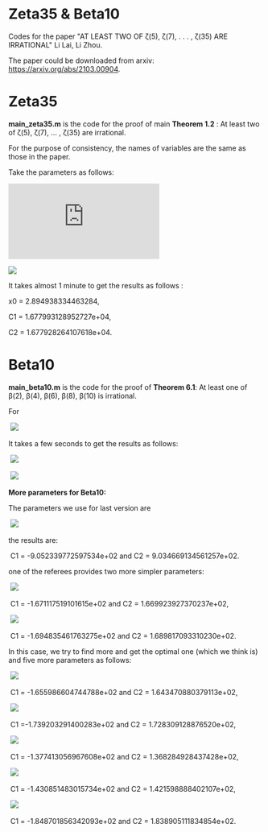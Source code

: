 # Zeta35 & Beta10



Codes for the paper  "AT LEAST TWO OF ζ(5), ζ(7), . . . , ζ(35) ARE IRRATIONAL"  Li Lai, Li Zhou.

The paper could be downloaded from arxiv:  https://arxiv.org/abs/2103.00904.



# Zeta35

**main_zeta35.m** is the code for the proof of main **Theorem 1.2** : At least two of ζ(5), ζ(7), ... , ζ(35) are irrational.

 For the purpose of consistency, the names of  variables are the same as those in the paper. 

Take the parameters as follows: 

![](https://latex.codecogs.com/svg.latex?m_1=209,m_2=243,) 

![](https://latex.codecogs.com/svg.latex?\left(\delta_{1},\delta_{2},\ldots,\delta_{36}\right)=(4,4,4,4,4,5,6,7,8,9,10,12,14,16,18,20,22,24,26,28,30,32,34,36,38,40,42,44,46,48,50,52,56,60,64,68),)

It takes almost 1 minute to get the results as follows :

 x0 = 2.894938334463284,

 C1 = 1.677993128952727e+04, 

 C2 = 1.677928264107618e+04.



# Beta10



**main_beta10.m** is the code for the proof of  **Theorem 6.1**:  At least one of β(2), β(4), β(6), β(8), β(10) is irrational. 

For

​			![](https://latex.codecogs.com/svg.latex?\left(\eta_{0},\eta_{1},\ldots,\eta_{11}\right)=(94,32,32,32,32,33,34,35,36,37,38,39),) 

It takes a few seconds to get the results as follows:  

​			![](https://latex.codecogs.com/svg.latex?\lim_{n\rightarrow\infty}\left(\widetilde{\Phi}_{n}^{-1}d_{\widetilde{M}}^{11}\right)^{1/n}=exp(-1.188368175067504e+02),) 

​			![](https://latex.codecogs.com/svg.latex?\lim_{n\rightarrow\infty}\widetilde{r}_{n}^{1/n}=exp(1.186245661203575e+02).) 



**More parameters for Beta10:**

The parameters we use for last version are

​			![](https://latex.codecogs.com/svg.latex?\left(\eta_{0},\eta_{1},\ldots,\eta_{11}\right)=(347,120,120,121,122,124,127,130,133,136,140,144),) 

 the results are:  

​			 C1 = -9.052339772597534e+02   and   C2 = 9.034669134561257e+02.

one of the referees provides two more simpler parameters:

​    			![](https://latex.codecogs.com/svg.latex?\left(\eta_{0},\eta_{1},\ldots,\eta_{11}\right)=(116,40,40,40,40,41,42,43,44,45,46,47),) 

​			 C1 = -1.671117519101615e+02   and   C2 = 1.669923927370237e+02,

​    			![](https://latex.codecogs.com/svg.latex?\left(\eta_{0},\eta_{1},\ldots,\eta_{11}\right)=(116,40,40,40,40,41,42,43,44,45,46,48),) 

​			 C1 = -1.694835461763275e+02   and   C2 =  1.689817093310230e+02.

In this case, we try to find more and get the optimal one (which we think is)  and five more parameters as follows:

​    			![](https://latex.codecogs.com/svg.latex?\left(\eta_{0},\eta_{1},\ldots,\eta_{11}\right)=(111,38,38,38,39,40,41,42,43,44,45,46),) 

​			 C1 = -1.655986604744788e+02   and   C2 = 1.643470880379113e+02,

​    			![](https://latex.codecogs.com/svg.latex?\left(\eta_{0},\eta_{1},\ldots,\eta_{11}\right)=(118,40,40,40,41,42,43,44,45,46,47,48),) 

​			 C1 =-1.739203291400283e+02  and   C2 =  1.728309128876520e+02,

​    			![](https://latex.codecogs.com/svg.latex?\left(\eta_{0},\eta_{1},\ldots,\eta_{11}\right)=(102,35,35,35,35,36,37,38,39,40,41,42),) 

​			 C1 = -1.377413056967608e+02   and   C2 = 1.368284928437428e+02,

​    			![](https://latex.codecogs.com/svg.latex?\left(\eta_{0},\eta_{1},\ldots,\eta_{11}\right)=(105,36,36,36,36,37,38,39,40,41,42,43),) 

​			 C1 = -1.430851483015734e+02   and   C2 =  1.421598888402107e+02,

​    			![](https://latex.codecogs.com/svg.latex?\left(\eta_{0},\eta_{1},\ldots,\eta_{11}\right)=(119,41,41,41,42,43,44,45,46,47,48,49),) 

​			 C1 = -1.848701856342093e+02   and   C2 =  1.838905111834854e+02.









